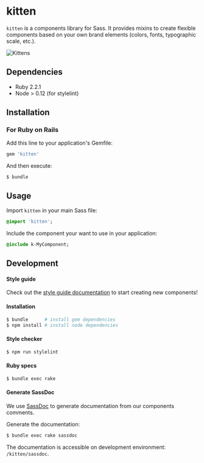 # kitten

`kitten` is a components library for Sass. It provides mixins to create flexible components based on your own brand elements (colors, fonts, typographic scale, etc.).

![Kittens](http://i.imgur.com/EbGhfDH.gif)


## Dependencies

- Ruby 2.2.1
- Node > 0.12 (for stylelint)

## Installation

### For Ruby on Rails

Add this line to your application's Gemfile:

```ruby
gem 'kitten'
```

And then execute:

    $ bundle

## Usage

Import `kitten` in your main Sass file:

```sass
@import 'kitten';
```

Include the component your want to use in your application:

```sass
@include k-MyComponent;
```

## Development

#### Style guide

Check out the [style guide documentation](../../wiki/Style-guide) to start creating new components!

#### Installation

```sh
$ bundle      # install gem dependencies
$ npm install # install node dependencies
```

#### Style checker

```sh
$ npm run stylelint
```

#### Ruby specs

```sh
$ bundle exec rake
```

#### Generate SassDoc

We use [SassDoc](http://sassdoc.com/) to generate documentation from our components comments.

Generate the documentation:

```sh
$ bundle exec rake sassdoc
```

The documentation is accessible on development environment: `/kitten/sassdoc`.
